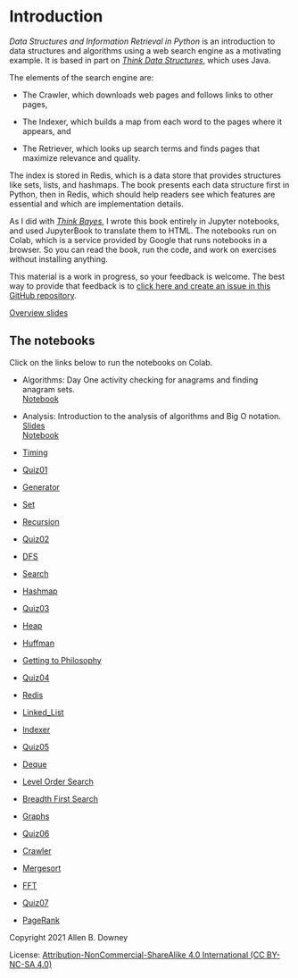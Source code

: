 # Introduction

*Data Structures and Information Retrieval in Python* is an introduction to data structures and algorithms using a web search engine as a motivating example.
It is based in part on *[Think Data Structures](https://greenteapress.com/wp/think-data-structures/)*, which uses Java.

The elements of the search engine are:

* The Crawler, which downloads web pages and follows links to other pages,

* The Indexer, which builds a map from each word to the pages where it appears, and

* The Retriever, which looks up search terms and finds pages that maximize relevance and quality.

The index is stored in Redis, which is a data store that provides structures like sets, lists, and hashmaps. The book presents each data structure first in Python, then in Redis, which should help readers see which features are essential and which are implementation details.

As I did with [*Think Bayes*](https://greenteapress.com/wp/think-bayes/), I wrote this book entirely in Jupyter notebooks, and used JupyterBook to translate them to HTML. The notebooks run on Colab, which is a service provided by Google that runs notebooks in a browser. So you can read the book, run the code, and work on exercises without installing anything.

This material is a work in progress, so your feedback is welcome.  The best way to provide that feedback is to [click here and create an issue in this GitHub repository](https://github.com/AllenDowney/DSIRP/issues).

[Overview slides](https://docs.google.com/presentation/d/e/2PACX-1vRFFocqlEH4YAbi8_xgZhfx9cvHFdMkhx_-yQ2aVVqc5quUQlm_mhuu7XoE9UOARsvwDe9X0kcA2DqS/pub)


## The notebooks

Click on the links below to run the notebooks on Colab.

* Algorithms: Day One activity checking for anagrams and finding anagram sets.  
[Notebook](https://colab.research.google.com/github/AllenDowney/DSIRP/blob/main/notebooks/algorithms.ipynb)

* Analysis: Introduction to the analysis of algorithms and Big O notation.  
[Slides](https://docs.google.com/presentation/d/e/2PACX-1vQXYlOUlPPTE9GGR3UBugxYT8n_TcIGR5ttG7Rz_aA8lAFLTCeYUC1HFnQyDQBKPOv6PC7_PQ5Q-xz6/pub)  
[Notebook](https://colab.research.google.com/github/AllenDowney/DSIRP/blob/main/notebooks/analysis.ipynb)

* [Timing](https://colab.research.google.com/github/AllenDowney/DSIRP/blob/main/notebooks/timing.ipynb)

* [Quiz01](https://colab.research.google.com/github/AllenDowney/DSIRP/blob/main/notebooks/quiz01.ipynb)

* [Generator](https://colab.research.google.com/github/AllenDowney/DSIRP/blob/main/notebooks/generator.ipynb)

* [Set](https://colab.research.google.com/github/AllenDowney/DSIRP/blob/main/notebooks/set.ipynb)

* [Recursion](https://colab.research.google.com/github/AllenDowney/DSIRP/blob/main/notebooks/recursion.ipynb)

* [Quiz02](https://colab.research.google.com/github/AllenDowney/DSIRP/blob/main/notebooks/quiz02.ipynb)

* [DFS](https://colab.research.google.com/github/AllenDowney/DSIRP/blob/main/notebooks/dfs.ipynb)

* [Search](https://colab.research.google.com/github/AllenDowney/DSIRP/blob/main/notebooks/searching.ipynb)

* [Hashmap](https://colab.research.google.com/github/AllenDowney/DSIRP/blob/main/notebooks/hashmap.ipynb)

* [Quiz03](https://colab.research.google.com/github/AllenDowney/DSIRP/blob/main/notebooks/quiz03.ipynb)

* [Heap](https://colab.research.google.com/github/AllenDowney/DSIRP/blob/main/notebooks/heap.ipynb)

* [Huffman](https://colab.research.google.com/github/AllenDowney/DSIRP/blob/main/notebooks/huffman.ipynb)

* [Getting to Philosophy](https://colab.research.google.com/github/AllenDowney/DSIRP/blob/main/notebooks/philosophy.ipynb)

* [Quiz04](https://colab.research.google.com/github/AllenDowney/DSIRP/blob/main/notebooks/quiz04.ipynb)

* [Redis](https://colab.research.google.com/github/AllenDowney/DSIRP/blob/main/notebooks/redis.ipynb)

* [Linked_List](https://colab.research.google.com/github/AllenDowney/DSIRP/blob/main/notebooks/linked_list.ipynb)

* [Indexer](https://colab.research.google.com/github/AllenDowney/DSIRP/blob/main/notebooks/indexer.ipynb)

* [Quiz05](https://colab.research.google.com/github/AllenDowney/DSIRP/blob/main/notebooks/quiz05.ipynb)

* [Deque](https://colab.research.google.com/github/AllenDowney/DSIRP/blob/main/notebooks/deque.ipynb)

* [Level Order Search](https://colab.research.google.com/github/AllenDowney/DSIRP/blob/main/notebooks/level_order.ipynb)

* [Breadth First Search](https://colab.research.google.com/github/AllenDowney/DSIRP/blob/main/notebooks/bfs.ipynb)

* [Graphs](https://colab.research.google.com/github/AllenDowney/DSIRP/blob/main/notebooks/graph.ipynb)

* [Quiz06](https://colab.research.google.com/github/AllenDowney/DSIRP/blob/main/notebooks/quiz06.ipynb)

* [Crawler](https://colab.research.google.com/github/AllenDowney/DSIRP/blob/main/notebooks/crawler.ipynb)

* [Mergesort](https://colab.research.google.com/github/AllenDowney/DSIRP/blob/main/notebooks/mergesort.ipynb)

* [FFT](https://colab.research.google.com/github/AllenDowney/DSIRP/blob/main/notebooks/fft.ipynb)

* [Quiz07](https://colab.research.google.com/github/AllenDowney/DSIRP/blob/main/notebooks/quiz07.ipynb)

* [PageRank](https://colab.research.google.com/github/AllenDowney/DSIRP/blob/main/notebooks/pagerank.ipynb)




Copyright 2021 Allen B. Downey

License: [Attribution-NonCommercial-ShareAlike 4.0 International (CC BY-NC-SA 4.0)](https://creativecommons.org/licenses/by-nc-sa/4.0/)
